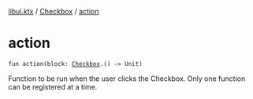 [libui.ktx](../README.md) / [Checkbox](README.md) / [action](action.md)

# action

`fun action(block: `[`Checkbox`](README.md)`.() -> Unit)`

Function to be run when the user clicks the Checkbox.
Only one function can be registered at a time.
